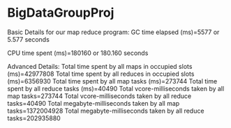 # BigDataGroupProj

Basic Details for our map reduce program:
GC time elapsed (ms)=5577  or 5.577   seconds

CPU time spent (ms)=180160 or 180.160 seconds


Advanced Details:
Total time spent by all maps in occupied slots (ms)=42977808
Total time spent by all reduces in occupied slots (ms)=6356930
Total time spent by all map tasks (ms)=273744
Total time spent by all reduce tasks (ms)=40490
Total vcore-milliseconds taken by all map tasks=273744
Total vcore-milliseconds taken by all reduce tasks=40490
Total megabyte-milliseconds taken by all map tasks=1372004928
Total megabyte-milliseconds taken by all reduce tasks=202935880




